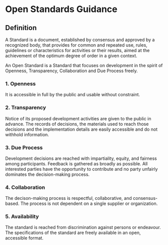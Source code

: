 # Open Standards Guidance

## Definition

A Standard is a document, established by consensus and approved by a recognized body, that provides for common and repeated use, rules, guidelines or characteristics for activities or their results, aimed at the achievement of the optimum degree of order in a given context.

An Open Standard is a Standard that focuses on development in the spirit of Openness, Transparency, Collaboration and Due Process freely.

### 1. Openness

It is accessible in full by the public and usable without constraint.

### 2. Transparency

Notice of its proposed development activities are given to the public in advance. The records of decisions, the materials used to reach those decisions and the implementation details are easily accessible and do not withhold information.

### 3. Due Process

Development decisions are reached with impartiality, equity, and fairness among participants. Feedback is gathered as broadly as possible. All interested parties have the opportunity to contribute and no party unfairly dominates the decision-making process.

### 4. Collaboration

The decison-making process is respectful, collaborative, and consensus-based. The process is not dependent on a single supplier or organization.

### 5. Availability

The standard is reached from discrimination against persons or endeavour. The specifications of the standard are freely available in an open, accessible format.

